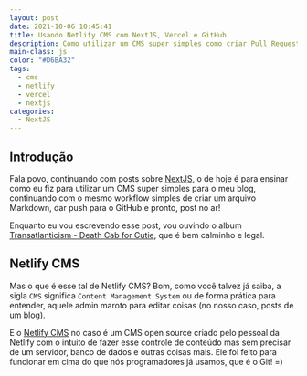 ```yaml
---
layout: post
date: 2021-10-06 10:45:41
title: Usando Netlify CMS com NextJS, Vercel e GitHub
description: Como utilizar um CMS super simples como criar Pull Requests no GitHub
main-class: js
color: "#D6BA32"
tags:
  - cms
  - netlify
  - vercel
  - nextjs
categories:
  - NextJS
---
```

## Introdução

Fala povo, continuando com posts sobre [NextJS](https://willianjusten.com.br/series#nextjs), o de hoje é para ensinar como eu fiz para utilizar um CMS super simples para o meu blog, continuando com o mesmo workflow simples de criar um arquivo Markdown, dar push para o GitHub e pronto, post no ar!

Enquanto eu vou escrevendo esse post, vou ouvindo o album [Transatlanticism - Death Cab for Cutie](https://open.spotify.com/album/4jQW2mhMH3TxtAOol3Djuf?si=tCh29sjbToudu7sUnWGLLw&dl_branch=1), que é bem calminho e legal.

## Netlify CMS

Mas o que é esse tal de Netlify CMS? Bom, como você talvez já saiba, a sigla `CMS` significa `Content Management System` ou de forma prática para entender, aquele admin maroto para editar coisas (no nosso caso, posts de um blog).

E o [Netlify CMS](https://www.netlifycms.org/) no caso é um CMS open source criado pelo pessoal da Netlify com o intuito de fazer esse controle de conteúdo mas sem precisar de um servidor, banco de dados e outras coisas mais. Ele foi feito para funcionar em cima do que nós programadores já usamos, que é o Git! =)

















